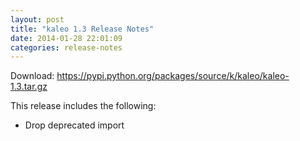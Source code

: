```yaml
---
layout: post
title: "kaleo 1.3 Release Notes"
date: 2014-01-28 22:01:09
categories: release-notes
---
```


Download: <https://pypi.python.org/packages/source/k/kaleo/kaleo-1.3.tar.gz>

This release includes the following:

* Drop deprecated import
